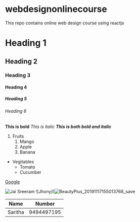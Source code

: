 # webdesignonlinecourse
This repo contains online web design course using reactjs
# Heading 1
## Heading 2
###  Heading 3
####  Heading 4
#####  Heading 5
######  Heading 6
**This is bold**
*This is italic*
***This is both bold and italic***

1. Fruits
   1. Mango
   2. Apple
   3. Banana
 
* Vegitables
    * Tomato
    * Cucumber
 
 [Google](https://www.google.com/)

![Jai Sreeram](https://www.bing.com/th?id=OIP.5dqy2v0FnntdPd4P0bjg3gHaEo&w=185&h=110&c=8&rs=1&qlt=90&o=6&dpr=1.25&pid=3.1&rm=2)
![Jhony](![BeautyPlus_20191117155013768_save](https://user-images.githubusercontent.com/84303744/121154393-92cb1680-c864-11eb-9356-b1b92b6da961.jpg)


Name | Number
---- | ------
Saritha | 9494497195

